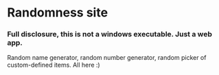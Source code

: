 # Randomness site

### Full disclosure, this is not a windows executable. Just a web app.

Random name generator, random number generator, random picker of custom-defined items. All here :)

